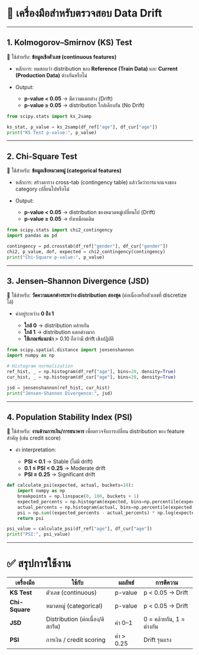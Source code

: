 
# 🔬 เครื่องมือสำหรับตรวจสอบ Data Drift

---

## 1. **Kolmogorov–Smirnov (KS) Test**

📌 ใช้สำหรับ: **ข้อมูลเชิงตัวเลข (continuous features)**

* หลักการ: ทดสอบว่า distribution ของ **Reference (Train Data)** และ **Current (Production Data)** ต่างกันหรือไม่
* Output:

  * **p-value < 0.05** → มีความแตกต่าง (Drift)
  * **p-value ≥ 0.05** → distribution ใกล้เคียงกัน (No Drift)

```python
from scipy.stats import ks_2samp

ks_stat, p_value = ks_2samp(df_ref["age"], df_cur["age"])
print("KS Test p-value:", p_value)
```

---

## 2. **Chi-Square Test**

📌 ใช้สำหรับ: **ข้อมูลเชิงหมวดหมู่ (categorical features)**

* หลักการ: สร้างตาราง cross-tab (contingency table) แล้ววัดว่าการแจกแจงของ category เปลี่ยนไปหรือไม่
* Output:

  * **p-value < 0.05** → distribution ของหมวดหมู่เปลี่ยนไป (Drift)
  * **p-value ≥ 0.05** → ยังเหมือนเดิม

```python
from scipy.stats import chi2_contingency
import pandas as pd

contingency = pd.crosstab(df_ref["gender"], df_cur["gender"])
chi2, p_value, dof, expected = chi2_contingency(contingency)
print("Chi-Square p-value:", p_value)
```

---

## 3. **Jensen–Shannon Divergence (JSD)**

📌 ใช้สำหรับ: **วัดความแตกต่างระหว่าง distribution สองชุด** (ต่อเนื่องหรือตัวเลขที่ discretize ได้)

* ค่าอยู่ระหว่าง **0 ถึง 1**

  * **ใกล้ 0** → distribution คล้ายกัน
  * **ใกล้ 1** → distribution แตกต่างมาก
  * **ใช้เกณฑ์แนะนำ** > 0.10 ถือว่ามี drift เชิงปฏิบัติ

```python
from scipy.spatial.distance import jensenshannon
import numpy as np

# Histogram normalization
ref_hist, _ = np.histogram(df_ref["age"], bins=20, density=True)
cur_hist, _ = np.histogram(df_cur["age"], bins=20, density=True)

jsd = jensenshannon(ref_hist, cur_hist)
print("Jensen-Shannon Divergence:", jsd)
```

---

## 4. **Population Stability Index (PSI)**

📌 ใช้สำหรับ: **งานด้านการเงิน/การธนาคาร** เพื่อตรวจจับการเปลี่ยน distribution ของ feature สำคัญ (เช่น credit score)

* ค่า interpretation:

  * **PSI < 0.1** → Stable (ไม่มี drift)
  * **0.1 ≤ PSI < 0.25** → Moderate drift
  * **PSI ≥ 0.25** → Significant drift

```python
def calculate_psi(expected, actual, buckets=10):
    import numpy as np
    breakpoints = np.linspace(0, 100, buckets + 1)
    expected_percents = np.histogram(expected, bins=np.percentile(expected, breakpoints))[0] / len(expected)
    actual_percents = np.histogram(actual, bins=np.percentile(expected, breakpoints))[0] / len(actual)
    psi = np.sum((expected_percents - actual_percents) * np.log(expected_percents / actual_percents))
    return psi

psi_value = calculate_psi(df_ref["age"], df_cur["age"])
print("PSI:", psi_value)
```

---

# ✅ สรุปการใช้งาน

| เครื่องมือ     | ใช้กับ                           | ผลลัพธ์    | การตีความ                 |
| -------------- | -------------------------------- | ---------- | ------------------------- |
| **KS Test**    | ตัวเลข (continuous)              | p-value    | p < 0.05 → Drift          |
| **Chi-Square** | หมวดหมู่ (categorical)           | p-value    | p < 0.05 → Drift          |
| **JSD**        | Distribution (ต่อเนื่อง/ดิสกรีต) | ค่า 0–1    | 0 = คล้ายกัน, 1 = ต่างกัน |
| **PSI**        | การเงิน / credit scoring         | ค่า > 0.25 | Drift รุนแรง              |

